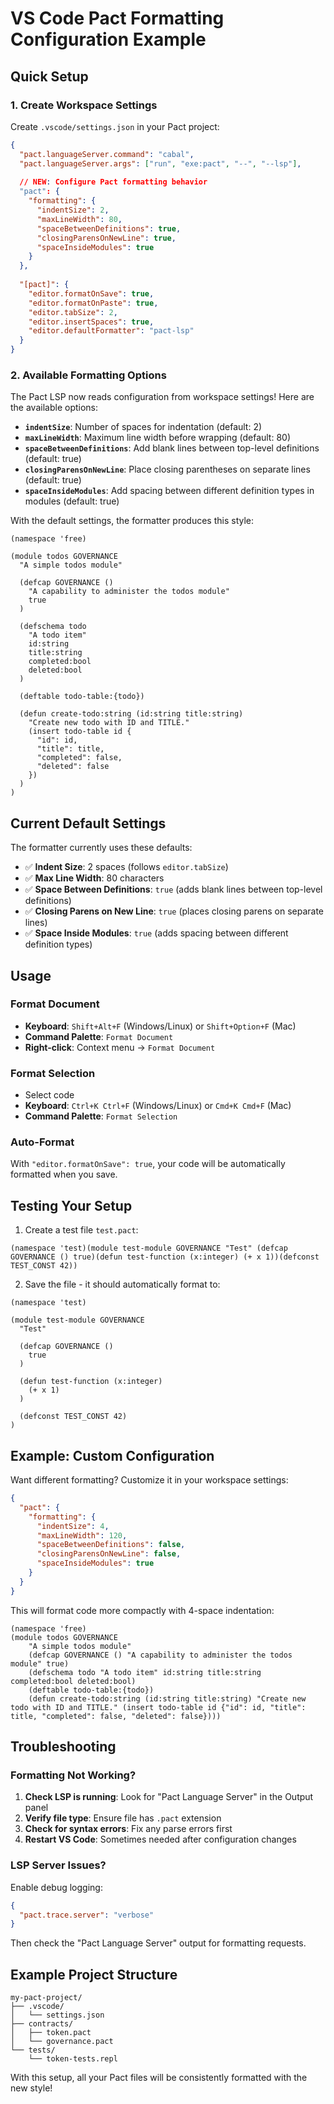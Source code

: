 # VS Code Pact Formatting Configuration Example

## Quick Setup

### 1. Create Workspace Settings

Create `.vscode/settings.json` in your Pact project:

```json
{
  "pact.languageServer.command": "cabal",
  "pact.languageServer.args": ["run", "exe:pact", "--", "--lsp"],
  
  // NEW: Configure Pact formatting behavior
  "pact": {
    "formatting": {
      "indentSize": 2,
      "maxLineWidth": 80,
      "spaceBetweenDefinitions": true,
      "closingParensOnNewLine": true,
      "spaceInsideModules": true
    }
  },
  
  "[pact]": {
    "editor.formatOnSave": true,
    "editor.formatOnPaste": true,
    "editor.tabSize": 2,
    "editor.insertSpaces": true,
    "editor.defaultFormatter": "pact-lsp"
  }
}
```

### 2. Available Formatting Options

The Pact LSP now reads configuration from workspace settings! Here are the available options:

- **`indentSize`**: Number of spaces for indentation (default: 2)
- **`maxLineWidth`**: Maximum line width before wrapping (default: 80)
- **`spaceBetweenDefinitions`**: Add blank lines between top-level definitions (default: true)
- **`closingParensOnNewLine`**: Place closing parentheses on separate lines (default: true)
- **`spaceInsideModules`**: Add spacing between different definition types in modules (default: true)

With the default settings, the formatter produces this style:

```pact
(namespace 'free)

(module todos GOVERNANCE
  "A simple todos module"

  (defcap GOVERNANCE ()
    "A capability to administer the todos module"
    true
  )

  (defschema todo
    "A todo item"
    id:string
    title:string
    completed:bool
    deleted:bool
  )

  (deftable todo-table:{todo})

  (defun create-todo:string (id:string title:string)
    "Create new todo with ID and TITLE."
    (insert todo-table id {
      "id": id,
      "title": title,
      "completed": false,
      "deleted": false
    })
  )
)
```

## Current Default Settings

The formatter currently uses these defaults:

- ✅ **Indent Size**: 2 spaces (follows `editor.tabSize`)
- ✅ **Max Line Width**: 80 characters
- ✅ **Space Between Definitions**: `true` (adds blank lines between top-level definitions)
- ✅ **Closing Parens on New Line**: `true` (places closing parens on separate lines)
- ✅ **Space Inside Modules**: `true` (adds spacing between different definition types)

## Usage

### Format Document
- **Keyboard**: `Shift+Alt+F` (Windows/Linux) or `Shift+Option+F` (Mac)
- **Command Palette**: `Format Document`
- **Right-click**: Context menu → `Format Document`

### Format Selection
- Select code
- **Keyboard**: `Ctrl+K Ctrl+F` (Windows/Linux) or `Cmd+K Cmd+F` (Mac)
- **Command Palette**: `Format Selection`

### Auto-Format
With `"editor.formatOnSave": true`, your code will be automatically formatted when you save.

## Testing Your Setup

1. Create a test file `test.pact`:
```pact
(namespace 'test)(module test-module GOVERNANCE "Test" (defcap GOVERNANCE () true)(defun test-function (x:integer) (+ x 1))(defconst TEST_CONST 42))
```

2. Save the file - it should automatically format to:
```pact
(namespace 'test)

(module test-module GOVERNANCE
  "Test"

  (defcap GOVERNANCE ()
    true
  )

  (defun test-function (x:integer)
    (+ x 1)
  )

  (defconst TEST_CONST 42)
)
```

## Example: Custom Configuration

Want different formatting? Customize it in your workspace settings:

```json
{
  "pact": {
    "formatting": {
      "indentSize": 4,
      "maxLineWidth": 120,
      "spaceBetweenDefinitions": false,
      "closingParensOnNewLine": false,
      "spaceInsideModules": true
    }
  }
}
```

This will format code more compactly with 4-space indentation:

```pact
(namespace 'free)
(module todos GOVERNANCE
    "A simple todos module"
    (defcap GOVERNANCE () "A capability to administer the todos module" true)
    (defschema todo "A todo item" id:string title:string completed:bool deleted:bool)
    (deftable todo-table:{todo})
    (defun create-todo:string (id:string title:string) "Create new todo with ID and TITLE." (insert todo-table id {"id": id, "title": title, "completed": false, "deleted": false})))
```

## Troubleshooting

### Formatting Not Working?

1. **Check LSP is running**: Look for "Pact Language Server" in the Output panel
2. **Verify file type**: Ensure file has `.pact` extension
3. **Check for syntax errors**: Fix any parse errors first
4. **Restart VS Code**: Sometimes needed after configuration changes

### LSP Server Issues?

Enable debug logging:
```json
{
  "pact.trace.server": "verbose"
}
```

Then check the "Pact Language Server" output for formatting requests.

## Example Project Structure

```
my-pact-project/
├── .vscode/
│   └── settings.json
├── contracts/
│   ├── token.pact
│   └── governance.pact
└── tests/
    └── token-tests.repl
```

With this setup, all your Pact files will be consistently formatted with the new style!